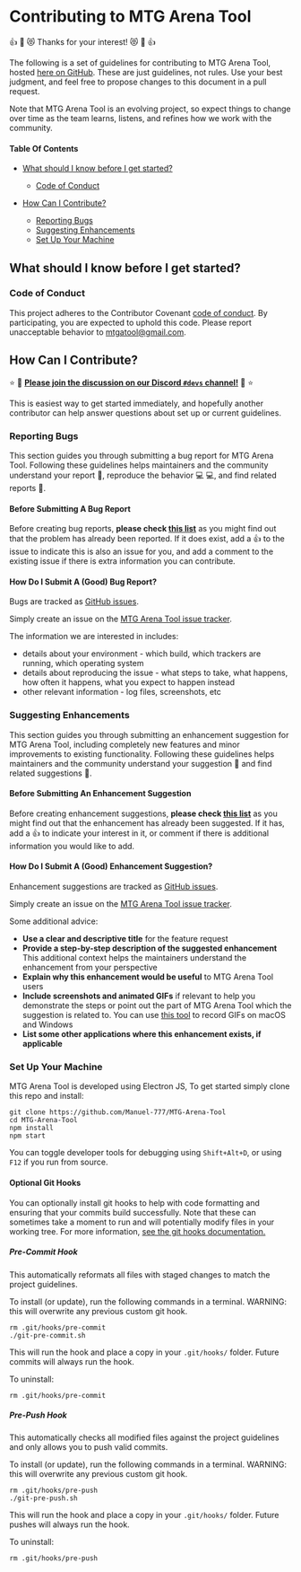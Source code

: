 # Contributing to MTG Arena Tool

:+1: :tada: :heart_eyes_cat: Thanks for your interest! :heart_eyes_cat: :tada: :+1:

The following is a set of guidelines for contributing to MTG Arena Tool, hosted
[here on GitHub](https://github.com/Manuel-777/MTG-Arena-Tool/). These are just
guidelines, not rules. Use your best judgment, and
feel free to propose changes to this document in a pull request.

Note that MTG Arena Tool is an evolving project, so expect things to change over
time as the team learns, listens, and refines how we work with the community.

#### Table Of Contents

- [What should I know before I get started?](#what-should-i-know-before-i-get-started)
  * [Code of Conduct](#code-of-conduct)

- [How Can I Contribute?](#how-can-i-contribute)
  * [Reporting Bugs](#reporting-bugs)
  * [Suggesting Enhancements](#suggesting-enhancements)
  * [Set Up Your Machine](#set-up-your-machine)

## What should I know before I get started?

### Code of Conduct

This project adheres to the Contributor Covenant [code of conduct](./CODE_OF_CONDUCT.md).
By participating, you are expected to uphold this code.
Please report unacceptable behavior to [mtgatool@gmail.com](mailto:mtgatool@gmail.com).

## How Can I Contribute?

:star: :star2: **[Please join the discussion on our Discord `#devs` channel!](https://discordapp.com/channels/463844727654187020/506793351786266624)**
:star2: :star:

This is easiest way to get started immediately, and hopefully another contributor
can help answer questions about set up or current guidelines.

### Reporting Bugs

This section guides you through submitting a bug report for MTG Arena Tool.
Following these guidelines helps maintainers and the community understand your
report :pencil:, reproduce the behavior :computer: :computer:, and find related
reports :mag_right:.

#### Before Submitting A Bug Report

Before creating bug reports, **please check [this list](https://github.com/Manuel-777/MTG-Arena-Tool/issues)**
as you might find out that the problem has already been reported. If it does exist,
add a :thumbsup: to the issue to indicate this is also an issue for you, and add a
comment to the existing issue if there is extra information you can contribute.

#### How Do I Submit A (Good) Bug Report?

Bugs are tracked as [GitHub issues](https://guides.github.com/features/issues/).

Simply create an issue on the [MTG Arena Tool issue tracker](https://github.com/Manuel-777/MTG-Arena-Tool/issues/new).

The information we are interested in includes:

 - details about your environment - which build, which trackers are running, which operating system
 - details about reproducing the issue - what steps to take, what happens, how
   often it happens, what you expect to happen instead
 - other relevant information - log files, screenshots, etc

### Suggesting Enhancements

This section guides you through submitting an enhancement suggestion for
MTG Arena Tool, including completely new features and minor improvements to
existing functionality. Following these guidelines helps maintainers and the
community understand your suggestion :pencil: and find related suggestions
:mag_right:.

#### Before Submitting An Enhancement Suggestion

Before creating enhancement suggestions, **please check [this list](https://github.com/Manuel-777/MTG-Arena-Tool/labels/enhancement)**
as you might find out that the enhancement has already been suggested. If it has,
add a :thumbsup: to indicate your interest in it, or comment if there is additional
information you would like to add.

#### How Do I Submit A (Good) Enhancement Suggestion?

Enhancement suggestions are tracked as [GitHub issues](https://guides.github.com/features/issues/).

Simply create an issue on the [MTG Arena Tool issue tracker](https://github.com/Manuel-777/MTG-Arena-Tool/issues/new).

Some additional advice:

* **Use a clear and descriptive title** for the feature request
* **Provide a step-by-step description of the suggested enhancement**
  This additional context helps the maintainers understand the enhancement from
  your perspective
* **Explain why this enhancement would be useful** to MTG Arena Tool users
* **Include screenshots and animated GIFs** if relevant to help you demonstrate
  the steps or point out the part of MTG Arena Tool which the suggestion is
  related to. You can use [this tool](http://www.cockos.com/licecap/) to record
  GIFs on macOS and Windows
* **List some other applications where this enhancement exists, if applicable**

### Set Up Your Machine

MTG Arena Tool is developed using Electron JS, To get started simply clone this repo and install:

```
git clone https://github.com/Manuel-777/MTG-Arena-Tool
cd MTG-Arena-Tool
npm install
npm start
```

You can toggle developer tools for debugging using `Shift+Alt+D`, or using `F12` if you run from source.

#### Optional Git Hooks
You can optionally install git hooks to help with code formatting and
ensuring that your commits build successfully. Note that these can
sometimes take a moment to run and will potentially modify files in your
working tree. For more information, [see the git hooks documentation.](https://git-scm.com/book/en/v2/Customizing-Git-Git-Hooks)

##### Pre-Commit Hook
This automatically reformats all files with staged changes to match the
project guidelines.

To install (or update), run the following commands in a terminal. WARNING: this will overwrite any previous custom
git hook.
```
rm .git/hooks/pre-commit
./git-pre-commit.sh
```
This will run the hook and place a copy in your `.git/hooks/` folder.
Future commits will always run the hook.

To uninstall:
```
rm .git/hooks/pre-commit
```

##### Pre-Push Hook
This automatically checks all modified files against the project
guidelines and only allows you to push valid commits.

To install (or update), run the following commands in a terminal. WARNING: this will overwrite any previous custom
git hook.
```
rm .git/hooks/pre-push
./git-pre-push.sh
```
This will run the hook and place a copy in your `.git/hooks/` folder.
Future pushes will always run the hook.

To uninstall:
```
rm .git/hooks/pre-push
```
